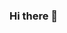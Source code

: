 ### Hi there 👋

<!--
**turjohasnat/turjohasnat** is a ✨ _special_ ✨ repository because its `README.md` (this file) appears on your GitHub profile.

Here are some ideas to get you started:

👋 Hi, I’m Md. Turjo Hasnat

👀 I’m interested in Web-development, Problem-sovling, Graphics Designing and much more!

🌱 I’m currently learning C++ & also JavaScript.

💞️ I've skills on JS , HTML , CSS , C , C++ , C# , Photoshop!

📫 How to reach me : Email: turjohasnat7815@gmail.com, LinkedIn: www.linkedin.com/in/turjo-hasnat.

😉 I'm a funny and interesting person - as my friends and families told me. So feel free to contact me anytime if you need!
-->
